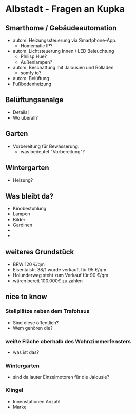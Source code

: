 # Albstadt - Fragen an Kupka

## Smarthome / Gebäudeautomation
- autom. Heizungssteuerung via Smartphone-App. 
  - Homematic IP?
- autom. Lichtsteuerung Innen / LED Beleuchtung
  - Philisp Hue?
  - Außenlampen?
- autom. Beschattung mit Jalousien und Rolladen 
  - somfy io?
- autom. Belüftung
- Fußbodenheizung



## Belüftungsanalge
- Details!
- Wo überall?

## Garten
- Vorbereitung für Bewässerung:
  - was bedeutet "Vorbereitung"?

## Wintergarten
- Heizung?


## Was bleibt da?
- Kinobestuhlung
- Lampen
- Bilder
- Gardinen
- 
- 

## weiteres Grundstück
- BRW 120 €/qm
- Eisentalstr. 38/1 wurde verkauft für 95 €/qm
- Holunderweg steht zum Verkauf für 90 €/qm
- wären bereit 100.000€ zu zahlen

## nice to know

### Stellplätze neben dem Trafohaus
- Sind diese öffentlich?
- Wem gehören die?

### weiße Fläche oberhalb des Wohnzimmerfensters
- was ist das?

### Wintergarten
- sind da lauter Einzelmotoren für die Jalousie?

### Klingel
- Innenstationen Anzahl
- Marke
